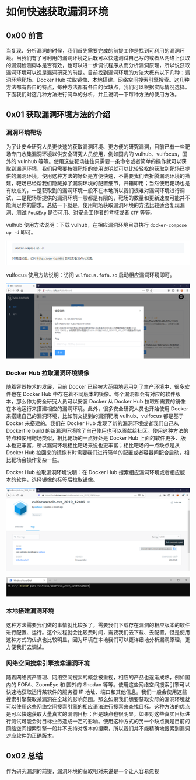 # 如何快速获取漏洞环境

## 0x00 前言

当复现、分析漏洞的时候，我们首先需要完成的前提工作是找到可利用的漏洞环境。当我们有了可利用的漏洞环境之后既可以快速测试自己写的或者从网络上获取的漏洞检测脚本是否有效，也可以进一步调试程序从而分析漏洞原理，所以说获取漏洞环境可以说是漏洞研究的前提。目前找到漏洞环境的方法大概有以下几种：漏洞环境靶场、Docker Hub 拉取镜像、本地搭建、网络空间搜索引擎搜索。这几种方法都有各自的特点，每种方法都有各自的优缺点，我们可以根据实际情况选择。下面我们对这几种方法进行简单的分析，并且说明一下每种方法的使用方法。

## 0x01 获取漏洞环境方法的介绍

### 漏洞环境靶场

为了让安全研究人员更快速的获取漏洞环境、更方便的研究漏洞，目前已有一些靶场专门收集漏洞环境以供安全研究人员使用，例如国内的 vulhub、vulfocus，国外的 vulnhub 等等。使用这些靶场往往只需要一条命令或者简单的操作就可以获取到漏洞环境，我们只需要按照靶场的使用说明就可以比较轻松的获取到靶场已提供的漏洞环境。使用这种方法的好处是方便快速，不需要我们去折腾漏洞环境的搭建，靶场已经帮我们隐藏掉了漏洞环境的配置细节，开箱即用；当然使用靶场也是有缺点的，一是获取到的漏洞环境一般不在本地所以我们很难对漏洞环境进行调试，二是靶场所提供的漏洞环境一般都是有限的，靶场的数量和更新速度可能并不能满足你的需求。总结一下就是，使用靶场获取漏洞环境的方法比较适合复现漏洞、测试 `Poc&Exp` 是否可用、对安全工作者的考核或者 `CTF` 等等。

vulhub 使用方法说明：下载 vulhub，在相应漏洞环境目录执行 `docker-compose up -d` 即可。

![vulhub使用方法](vulhub.png)

vulfocus 使用方法说明：访问 `vulfocus.fofa.so` 启动相应漏洞环境即可。

![vulfocus使用方法](vulfocus.png)

### Docker Hub 拉取漏洞环境镜像

随着容器技术的发展，目前 Docker 已经被大范围地运用到了生产环境中，很多软件也在 Docker Hub 中存在着不同版本的镜像。每个漏洞都会有对应的软件版本，那么作为安全研究人员可以安装 Docker 从 Docker Hub 拉取所需要的镜像在本地运行来搭建相应的漏洞环境。此外，很多安全研究人员也开始使用 Docker 来搭建自己的漏洞环境，比如前文提到的漏洞靶场 vulhub、vulfocus 都是基于 Docker 来搭建的。我们在 Docker Hub 发现了新的漏洞环境或者我们自己从 Dockerfile build 的新漏洞环境除了自己使用也可以贡献给社区。使用这种方法的特点和使用靶场类似，相比靶场的一点好处是 Docker Hub 上面的软件更多、版本也更丰富，所以漏洞环境相比靶场来说也更丰富；相比靶场的一点缺点是从 Docker Hub 拉回来的镜像有时需要我们进行简单的配置或者容器间配合启动，相比靶场会操作复杂一些。

Docker Hub 拉取漏洞环境说明：在 Docker Hub 搜索相应漏洞环境或者相应版本的软件，选择镜像的标签后拉取镜像。

![](docker1.png)

![](docker2.png)

### 本地搭建漏洞环境

这种方法需要我们做的事情就比较多了，需要我们下载存在漏洞的相应版本的软件进行配置、运行。这个过程就会比较费时间，需要我们去下载、去配置。但是使用这种方式的优点也比较明显，因为环境在本地我们可以更详细地分析漏洞原理，更方便我们去调试。

### 网络空间搜索引擎搜索漏洞环境

随着网络资产管理、网络空间搜索的概念被重视，相应的产品也逐渐成熟，例如国内的 FOFA、ZoomEye 和 国外的 Shodan 等等。使用这些网络空间搜索引擎可以快速地获取运行某软件的服务器 IP 地址、端口和其他信息。我们一般会使用这些搜索引擎获取某漏洞在全球的影响范围。那么如果我们想要获取实际的漏洞环境就可以使用这些网络空间搜索引擎的相应语法进行搜索来查找目标。这种方法的优点是可以快速获取大量真实的漏洞目标；但是缺点也很明显，如果对这些真实目标进行测试可能会对目标业务造成一定的影响。使用这种方式的另一个缺点就是目前的网络空间搜索引擎一般并不支持对版本的搜索，所以我们并不能精确地搜索到漏洞对应软件的正确版本。

## 0x02 总结

作为研究漏洞的前提，漏洞环境的获取相对来说是一个让人容易忽视